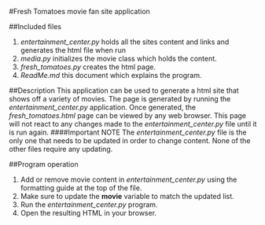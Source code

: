 #Fresh Tomatoes movie fan site application

##Included files
1. *entertainment_center.py* holds all the sites content and links and 
	generates the html file when run
2. *media.py* initializes the movie class which holds the content.
3. *fresh_tomatoes.py* creates the html page.
4. *ReadMe.md* this document which explains the program.

##Description
This application can be used to generate a html site
that shows off a variety of movies. The page is generated
by running the *entertainment_center.py* application.  Once
generated, the *fresh_tomatoes.html* page can be viewed
by any web browser. This page will not react to any
changes made to the *entertainment_center.py* file
until it is run again.
####Important NOTE
The *entertainment_center.py* file is the only one that
needs to be updated in order to change content. None of
the other files require any updating.


##Program operation
1. Add or remove movie content in *entertainment_center.py* using
   the formatting guide at the top of the file.
2. Make sure to update the **movie** variable to match the updated list.
3. Run the *entertainment_center.py* program.
4. Open the resulting HTML in your browser.

